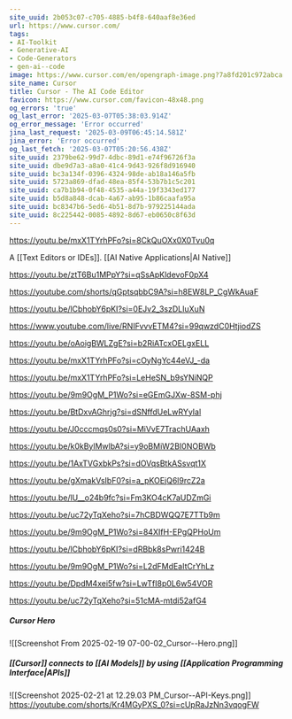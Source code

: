 ```yaml
---
site_uuid: 2b053c07-c705-4885-b4f8-640aaf8e36ed
url: https://www.cursor.com/
tags:
- AI-Toolkit
- Generative-AI
- Code-Generators
- gen-ai--code
image: https://www.cursor.com/en/opengraph-image.png?7a8fd201c972abca
site_name: Cursor
title: Cursor - The AI Code Editor
favicon: https://www.cursor.com/favicon-48x48.png
og_errors: 'true'
og_last_error: '2025-03-07T05:38:03.914Z'
og_error_message: 'Error occurred'
jina_last_request: '2025-03-09T06:45:14.581Z'
jina_error: 'Error occurred'
og_last_fetch: '2025-03-07T05:20:56.438Z'
site_uuid: 2379be62-99d7-4dbc-89d1-e74f96726f3a
site_uuid: dbe9d7a3-a8a0-41c4-9d43-926f8d916940
site_uuid: bc3a134f-0396-4324-98de-ab18a146a5fb
site_uuid: 5723a869-dfad-48ea-85f4-53b7b1c5c201
site_uuid: ca7b1b94-0f48-4535-a44a-19f3343ed177
site_uuid: b5d8a848-dcab-4a67-ab95-1b86caafa95a
site_uuid: bc8347b6-5ed6-4b51-8d7b-979225144ada
site_uuid: 8c225442-0085-4892-8d67-eb0650c8f63d
---
```


https://youtu.be/mxX1TYrhPFo?si=8CkQuOXx0X0Tvu0q

A [[Text Editors or IDEs]].  [[AI Native Applications|AI Native]]

https://youtu.be/ztT6Bu1MPpY?si=qSsApKldevoF0pX4

https://youtube.com/shorts/qGptsqbbC9A?si=h8EW8LP_CgWkAuaF

https://youtu.be/lCbhobY6pKI?si=0EJv2_3szDLIuXuN

https://www.youtube.com/live/RNIFvvvETM4?si=99qwzdC0HtjiodZS

https://youtu.be/oAoigBWLZgE?si=b2RiATcxOELgxELL

https://youtu.be/mxX1TYrhPFo?si=cOyNgYc44eVJ_-da

https://youtu.be/mxX1TYrhPFo?si=LeHeSN_b9sYNiNQP

https://youtu.be/9m9OgM_P1Wo?si=eGEmGJXw-8SM-phj

https://youtu.be/BtDxvAGhrjg?si=dSNffdUeLwRYyIal

https://youtu.be/J0cccmqs0s0?si=MiVvE7TrachUAaxh

https://youtu.be/k0kBylMwlbA?si=y9oBMiW2BI0NOBWb

https://youtu.be/1AxTVGxbkPs?si=dOVqsBtkASsvqt1X

https://youtu.be/gXmakVsIbF0?si=a_pKOEjQ6l9rcZ2a

https://youtu.be/lU__o24b9fc?si=Fm3KO4cK7aUDZmGi

https://youtu.be/uc72yTqXeho?si=7hCBDWQQ7E7TTb9m

https://youtu.be/9m9OgM_P1Wo?si=84XIfH-EPgQPHoUm

https://youtu.be/lCbhobY6pKI?si=dRBbk8sPwri1424B

https://youtu.be/9m9OgM_P1Wo?si=L2dFMdEaItCrYhLz

https://youtu.be/DpdM4xei5fw?si=LwTfI8p0L6w54VOR

https://youtu.be/uc72yTqXeho?si=51cMA-mtdi52afG4
##### Cursor Hero
![[Screenshot From 2025-02-19 07-00-02_Cursor--Hero.png]]

##### [[Cursor]] connects to [[AI Models]] by using [[Application Programming Interface|APIs]]
![[Screenshot 2025-02-21 at 12.29.03 PM_Cursor--API-Keys.png]]
https://youtube.com/shorts/Kr4MGyPXS_0?si=cUpRaJzNn3vqogFW
